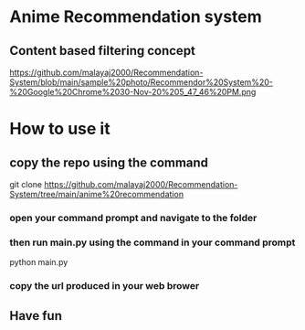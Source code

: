 # Anime Recommendation system
 ## Content based filtering concept
https://github.com/malayaj2000/Recommendation-System/blob/main/sample%20photo/Recommendor%20System%20-%20Google%20Chrome%2030-Nov-20%205_47_46%20PM.png
# How to use it 
 ## copy the repo using the command 
 
 
 git clone https://github.com/malayaj2000/Recommendation-System/tree/main/anime%20recommendation
 ### open your command prompt and navigate to the folder
### then run main.py using the command in your command prompt
 python main.py
### copy the url produced in your web brower 
## Have fun
